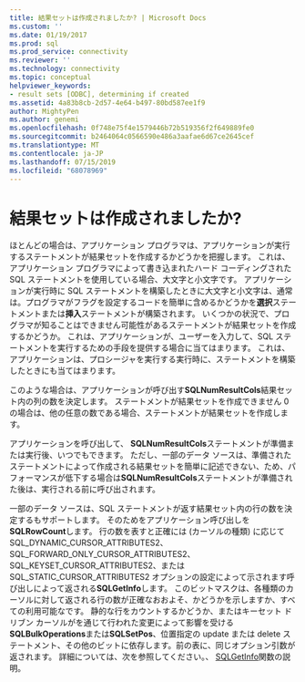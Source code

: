 ```yaml
---
title: 結果セットは作成されましたか? | Microsoft Docs
ms.custom: ''
ms.date: 01/19/2017
ms.prod: sql
ms.prod_service: connectivity
ms.reviewer: ''
ms.technology: connectivity
ms.topic: conceptual
helpviewer_keywords:
- result sets [ODBC], determining if created
ms.assetid: 4a83b8cb-2d57-4e64-b497-80bd587ee1f9
author: MightyPen
ms.author: genemi
ms.openlocfilehash: 0f748e75f4e1579446b72b519356f2f649889fe0
ms.sourcegitcommit: b2464064c0566590e486a3aafae6d67ce2645cef
ms.translationtype: MT
ms.contentlocale: ja-JP
ms.lasthandoff: 07/15/2019
ms.locfileid: "68078969"
---
```

# <a name="was-a-result-set-created"></a>結果セットは作成されましたか?
ほとんどの場合は、アプリケーション プログラマは、アプリケーションが実行するステートメントが結果セットを作成するかどうかを把握します。 これは、アプリケーション プログラマによって書き込まれたハード コーディングされた SQL ステートメントを使用している場合、大文字と小文字です。 アプリケーションが実行時に SQL ステートメントを構築したときに大文字と小文字は、通常は。プログラマがフラグを設定するコードを簡単に含めるかどうかを**選択**ステートメントまたは**挿入**ステートメントが構築されます。 いくつかの状況で、プログラマが知ることはできません可能性があるステートメントが結果セットを作成するかどうか。 これは、アプリケーションが、ユーザーを入力して、SQL ステートメントを実行するための手段を提供する場合に当てはまります。 これは、アプリケーションは、プロシージャを実行する実行時に、ステートメントを構築したときにも当てはまります。  
  
 このような場合は、アプリケーションが呼び出す**SQLNumResultCols**結果セット内の列の数を決定します。 ステートメントが結果セットを作成できません 0 の場合は、他の任意の数である場合、ステートメントが結果セットを作成します。  
  
 アプリケーションを呼び出して、 **SQLNumResultCols**ステートメントが準備または実行後、いつでもできます。 ただし、一部のデータ ソースは、準備されたステートメントによって作成される結果セットを簡単に記述できない、ため、パフォーマンスが低下する場合は**SQLNumResultCols**ステートメントが準備された後は、実行される前に呼び出されます。  
  
 一部のデータ ソースは、SQL ステートメントが返す結果セット内の行の数を決定するもサポートします。 そのためをアプリケーション呼び出しを**SQLRowCount**します。 行の数を表すと正確には (カーソルの種類) に応じて SQL_DYNAMIC_CURSOR_ATTRIBUTES2、SQL_FORWARD_ONLY_CURSOR_ATTRIBUTES2、SQL_KEYSET_CURSOR_ATTRIBUTES2、または SQL_STATIC_CURSOR_ATTRIBUTES2 オプションの設定によって示されます呼び出しによって返される**SQLGetInfo**します。 このビットマスクは、各種類のカーソルに対して返される行の数が正確なおおよそ、かどうかを示しますか、すべての利用可能なです。 静的な行をカウントするかどうか、またはキーセット ドリブン カーソルがを通じて行われた変更によって影響を受ける**SQLBulkOperations**または**SQLSetPos**、位置指定の update または delete ステートメント、その他のビットに依存します。前の表に、同じオプション引数が返されます。 詳細については、次を参照してください。、 [SQLGetInfo](../../../odbc/reference/syntax/sqlgetinfo-function.md)関数の説明。
